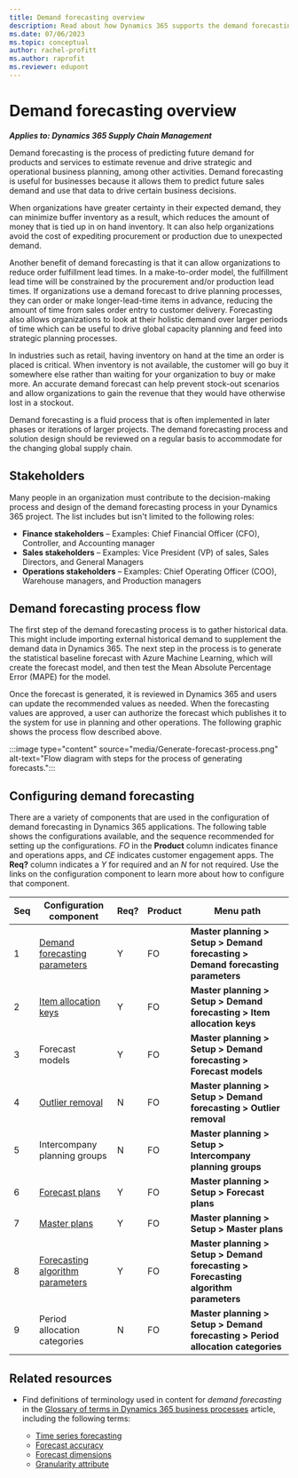 ```yaml
---
title: Demand forecasting overview
description: Read about how Dynamics 365 supports the demand forecasting business process.
ms.date: 07/06/2023
ms.topic: conceptual
author: rachel-profitt
ms.author: raprofit
ms.reviewer: edupont
---
```


# Demand forecasting overview

***Applies to: Dynamics 365 Supply Chain Management***

Demand forecasting is the process of predicting future demand for products and services to estimate revenue and drive strategic and operational business planning, among other activities. Demand forecasting is useful for businesses because it allows them to predict future sales demand and use that data to drive certain business decisions.

When organizations have greater certainty in their expected demand, they can minimize buffer inventory as a result, which reduces the amount of money that is tied up in on hand inventory. It can also help organizations avoid the cost of expediting procurement or production due to unexpected demand.

Another benefit of demand forecasting is that it can allow organizations to reduce order fulfillment lead times. In a make-to-order model, the fulfillment lead time will be constrained by the procurement and/or production lead times. If organizations use a demand forecast to drive planning processes, they can order or make longer-lead-time items in advance, reducing the amount of time from sales order entry to customer delivery. Forecasting also allows organizations to look at their holistic demand over larger periods of time which can be useful to drive global capacity planning and feed into strategic planning processes.

In industries such as retail, having inventory on hand at the time an order is placed is critical. When inventory is not available, the customer will go buy it somewhere else rather than waiting for your organization to buy or make more. An accurate demand forecast can help prevent stock-out scenarios and allow organizations to gain the revenue that they would have otherwise lost in a stockout.

Demand forecasting is a fluid process that is often implemented in later phases or iterations of larger projects. The demand forecasting process and solution design should be reviewed on a regular basis to accommodate for the changing global supply chain.

## Stakeholders

Many people in an organization must contribute to the decision-making process and design of the demand forecasting process in your Dynamics 365 project. The list includes but isn't limited to the following roles:

* **Finance stakeholders** – Examples: Chief Financial Officer (CFO), Controller, and Accounting manager
* **Sales stakeholders** – Examples: Vice President (VP) of sales, Sales Directors, and General Managers
* **Operations stakeholders** – Examples: Chief Operating Officer (COO), Warehouse managers, and Production managers

## Demand forecasting process flow

The first step of the demand forecasting process is to gather historical data. This might include importing external historical demand to supplement the demand data in Dynamics 365. The next step in the process is to generate the statistical baseline forecast with Azure Machine Learning, which will create the forecast model, and then test the Mean Absolute Percentage Error (MAPE) for the model.

Once the forecast is generated, it is reviewed in Dynamics 365 and users can update the recommended values as needed. When the forecasting values are approved, a user can authorize the forecast which publishes it to the system for use in planning and other operations. The following graphic shows the process flow described above.

:::image type="content" source="media/Generate-forecast-process.png" alt-text="Flow diagram with steps for the process of generating forecasts.":::

<!--## Demand forecasting key metrics

There are many key metrics that can be used to monitor and measure the success of implementing a demand forecasting systems. The following sections outline the top key metrics that an organization might monitor and measure for demand forecasting. 

### Increase forecast accuracy-->

## Configuring demand forecasting

There are a variety of components that are used in the configuration of demand forecasting in Dynamics 365 applications. The following table shows the configurations available, and the sequence recommended for setting up the configurations. *FO* in the **Product** column indicates finance and operations apps, and *CE* indicates customer engagement apps. The **Req?** column indicates a *Y* for required and an *N* for not required. Use the links on the configuration component to learn more about how to configure that component.

| Seq | Configuration component | Req? | Product | Menu path |
|-----|-------------------------|------|---------|-----------|
| 1 | [Demand forecasting parameters](/dynamics365/supply-chain/master-planning/demand-forecasting-setup)| Y | FO | **Master planning &gt; Setup &gt; Demand forecasting &gt; Demand forecasting parameters** |
| 2 | [Item allocation keys](/dynamics365/supply-chain/master-planning/demand-forecasting-setup)| Y | FO | **Master planning &gt; Setup &gt; Demand forecasting &gt; Item allocation keys** |
| 3 | Forecast models | Y | FO | **Master planning &gt; Setup &gt; Demand forecasting &gt; Forecast models** | 
| 4 | [Outlier removal](/dynamics365/supply-chain/master-planning/remove-historical-outliers-calculating-demand-forecast) | N | FO | **Master planning &gt; Setup &gt; Demand forecasting &gt; Outlier removal** |
| 5 | Intercompany planning groups | N | FO | **Master planning &gt; Setup &gt; Intercompany planning groups** |
| 6 | [Forecast plans](/dynamics365/supply-chain/master-planning/planning-optimization/demand-forecast) | Y | FO | **Master planning &gt; Setup &gt; Forecast plans** |
| 7 | [Master plans](/dynamics365/supply-chain/master-planning/master-plans) | Y | FO | **Master planning &gt; Setup &gt; Master plans** |
| 8 | [Forecasting algorithm parameters](/dynamics365/supply-chain/master-planning/demand-forecasting-setup) | Y | FO | **Master planning &gt; Setup &gt; Demand forecasting &gt; Forecasting algorithm parameters** |
| 9 | Period allocation categories | N | FO | **Master planning &gt; Setup &gt; Demand forecasting &gt; Period allocation categories** |

## Related resources

* Find definitions of terminology used in content for *demand forecasting* in the [Glossary of terms in Dynamics 365 business processes](glossary.md) article, including the following terms:

    * [Time series forecasting](glossary.md#time-series-forecasting)
    * [Forecast accuracy](glossary.md#forecast-accuracy-mean-absolute-percentage-error-mape)
    * [Forecast dimensions](glossary.md#forecast-dimensions)
    * [Granularity attribute](glossary.md#granularity-attribute)

<!--
## Demand forecasting recommended practices

When implementing your organization structure in Dynamics 365, use the following recommended practices. 
- **DO** import the right amount of data...
- **DO NOT** do bad things.
- **DO NOT** do other bad things.

## Additional resources
TechTalks
Docs
GitHub
Other
-->
<!--## Tags

*Stakeholders*: Finance Stakeholders, Operations Stakeholders

*Products*: Dynamics 365

*Configuration stage*: Foundational
